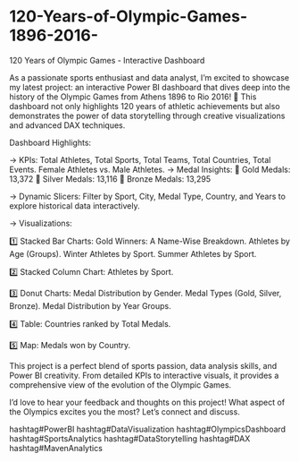 # 120-Years-of-Olympic-Games-1896-2016-

120 Years of Olympic Games - Interactive Dashboard 

As a passionate sports enthusiast and data analyst, I’m excited to showcase my latest project: an interactive Power BI dashboard that dives deep into the history of the Olympic Games from Athens 1896 to Rio 2016! 🏅 This dashboard not only highlights 120 years of athletic achievements but also demonstrates the power of data storytelling through creative visualizations and advanced DAX techniques.

 Dashboard Highlights:

-> KPIs:
Total Athletes, Total Sports, Total Teams, Total Countries, Total Events.
Female Athletes vs. Male Athletes.
-> Medal Insights:
🥇 Gold Medals: 13,372
🥈 Silver Medals: 13,116
🥉 Bronze Medals: 13,295

-> Dynamic Slicers: Filter by Sport, City, Medal Type, Country, and Years to explore historical data interactively.

-> Visualizations:

 1️⃣ Stacked Bar Charts:
Gold Winners: A Name-Wise Breakdown.
Athletes by Age (Groups).
Winter Athletes by Sport.
Summer Athletes by Sport.

 2️⃣ Stacked Column Chart: Athletes by Sport.

 3️⃣ Donut Charts:
Medal Distribution by Gender.
Medal Types (Gold, Silver, Bronze).
Medal Distribution by Year Groups.

 4️⃣ Table: Countries ranked by Total Medals.

 5️⃣ Map: Medals won by Country.

This project is a perfect blend of sports passion, data analysis skills, and Power BI creativity. From detailed KPIs to interactive visuals, it provides a comprehensive view of the evolution of the Olympic Games.

I’d love to hear your feedback and thoughts on this project! What aspect of the Olympics excites you the most? Let’s connect and discuss. 

hashtag#PowerBI hashtag#DataVisualization hashtag#OlympicsDashboard hashtag#SportsAnalytics hashtag#DataStorytelling hashtag#DAX hashtag#MavenAnalytics
